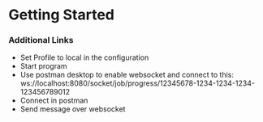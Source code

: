 # Getting Started

### Additional Links
* Set Profile to local in the configuration
* Start program
* Use postman desktop to enable websocket and connect to this: ws://localhost:8080/socket/job/progress/12345678-1234-1234-1234-123456789012
* Connect in postman
* Send message over websocket